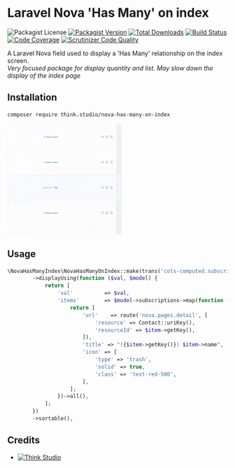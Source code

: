 # Laravel Nova 'Has Many' on index

![Packagist License](https://img.shields.io/packagist/l/think.studio/nova-has-many-on-index?color=%234dc71f)
[![Packagist Version](https://img.shields.io/packagist/v/think.studio/nova-has-many-on-index)](https://packagist.org/packages/think.studio/nova-has-many-on-index)
[![Total Downloads](https://img.shields.io/packagist/dt/think.studio/nova-has-many-on-index)](https://packagist.org/packages/think.studio/nova-has-many-on-index)
[![Build Status](https://scrutinizer-ci.com/g/dev-think-one/nova-has-many-on-index/badges/build.png?b=main)](https://scrutinizer-ci.com/g/dev-think-one/nova-has-many-on-index/build-status/main)
[![Code Coverage](https://scrutinizer-ci.com/g/dev-think-one/nova-has-many-on-index/badges/coverage.png?b=main)](https://scrutinizer-ci.com/g/dev-think-one/nova-has-many-on-index/?branch=main)
[![Scrutinizer Code Quality](https://scrutinizer-ci.com/g/dev-think-one/nova-has-many-on-index/badges/quality-score.png?b=main)](https://scrutinizer-ci.com/g/dev-think-one/nova-has-many-on-index/?branch=main)


A Laravel Nova field used to display a 'Has Many' relationship on the index screen. \
*Very focused package for display quantity and list. May slow down the display of the index page*

## Installation

```shell
composer require think.studio/nova-has-many-on-index
```

![](./assets/images/has-many-on-index.gif)

## Usage

```php
\NovaHasManyIndex\NovaHasManyOnIndex::make(trans('cols-computed.subscriptions'), 'subscriptions_count')
        ->displayUsing(function ($val, $model) {
            return [
                'val'          => $val,
                'items'        => $model->subscriptions->map(function ($item) {
                    return [
                        'url'    => route('nova.pages.detail', [
                            'resource' => Contact::uriKey(),
                            'resourceId' => $item->getKey(),
                        ]),
                        'title' => "({$item->getKey()}) $item->name",
                        'icon' => [
                            'type' => 'trash',
                            'solid' => true,
                            'class' => 'text-red-500',
                        ],
                    ];
                })->all(),
            ];
        })
        ->sortable(),
```

## Credits

- [![Think Studio](https://yaroslawww.github.io/images/sponsors/packages/logo-think-studio.png)](https://think.studio/)

